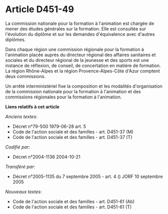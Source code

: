 # Article D451-49

La commission nationale pour la formation à l'animation est chargée de mener des études générales sur la formation. Elle est
consultée sur l'évolution du diplôme et sur les demandes d'équivalence avec d'autres diplômes.

Dans chaque région une commission régionale pour la formation à l'animation placée auprès du directeur régional des affaires
sanitaires et sociales et du directeur régional de la jeunesse et des sports est une instance de réflexion, de conseil, de
concertation en matière de formation. La région Rhône-Alpes et la région Provence-Alpes-Côte d'Azur comptent deux
commissions.

Un arrêté interministériel fixe la composition et les modalités d'organisation de la commission nationale pour la formation à
l'animation et des commissions régionales pour la formation à l'animation.

**Liens relatifs à cet article**

_Anciens textes_:

  - Décret n°79-500 1979-06-28 art. 5
  - Code de l'action sociale et des familles - art. D451-37 (M)
  - Code de l'action sociale et des familles - art. D451-37 (T)

_Codifié par_:

  - Décret n°2004-1136 2004-10-21

_Transféré par_:

  - Décret n°2005-1135 du 7 septembre 2005 - art. 4 () JORF 10 septembre 2005

_Nouveaux textes_:

  - Code de l'action sociale et des familles - art. D451-61 (Ab)
  - Code de l'action sociale et des familles - art. D451-61 (T)
